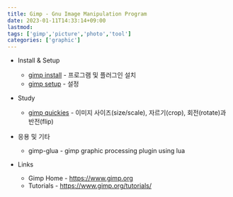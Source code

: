 ```yaml
---
title: Gimp - Gnu Image Manipulation Program
date: 2023-01-11T14:33:14+09:00
lastmod:
tags: ['gimp','picture','photo','tool']
categories: ['graphic']
---
```


* Install & Setup
  * [gimp install](gimp-install) - 프로그램 및 플러그인 설치
  * [gimp setup](gimp-setup) - 설정

* Study
  * [gimp quickies](gimp-quickies) - 이미지 사이즈(size/scale), 자르기(crop), 회전(rotate)과 반전(flip)

* 응용 및 기타
  * gimp-glua - gimp graphic processing plugin using lua

* Links
  * Gimp Home - <https://www.gimp.org>
  * Tutorials - <https://www.gimp.org/tutorials/>
